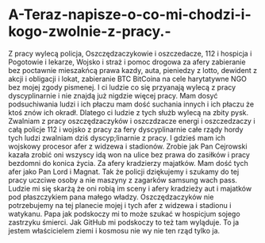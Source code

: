 # A-Teraz-napisze-o-co-mi-chodzi-i-kogo-zwolnie-z-pracy.-
Z pracy wylecą policja, Oszczędzaczykowie i oszczedacze, 112 i hospicja i Pogotowie i lekarze, Wojsko i straż i pomoc drogowa za afery zabieranie bez poctawnie mieszakńcą prawa kazdy, auta, pieniedzy z lotto, dewident z akcji i obligacji i lokat, zabieranie BTC BitCoina na cele harytatywne NGO bez mojej zgody pismenej. I ci ludzie co się przyanają wylecą z pracy dyscyplinarnie i nie znajdą już nigdzie więcej pracy. 
Mam dosyć podsuchiwania ludzi i ich płaczu mam dość suchania innych i ich płaczu że ktoś znów ich okradł. Dlatego ci ludzie z tych służb wylecą na zbity pysk. 
Zwalniam z pracy oszczędzaczyków i oszczdzacze energi i oszczedzaczy i całą policje 112 i wojsko z pracy za fery dyscyplinarnie całe rządy hordy tych ludzi zwalniam dziś dyscyp;linarnie z pracy. 
I gdzieś mam ich wojskowy procesor afer z widzewa i stadionów. 
Zrobie jak Pan Cejrowski kazała zrobić oni wszyscy idą won na ulice bez prawa do zasiłków i pracy bezdomni do konica życia. Za afery kradzierzy majatków. Mam dość tych afer jako Pan Lord i Magnat. Tak że policji dziękujemy i szukamy do tej pracy uczciwe osoby a nie maszyny z zagarków samsung wach pass. 
Ludzie mi się skarżą że oni robią im sceny i afery kradzieży aut i majatków pod płaszczykiem pana małego władzy. Oszczędzaczyków nie potrzebujemy na tej planecie mojej i tych afer z widzewa i stadionu i watykanu. Papa jak podskoczy mi to może szukać w hospicjum sojego zastrzyku śmierci. Jak GitHub mi podskoczy to też tam wyląduje. To ja jestem właścicielem ziemi i kosmosu nie wy nie ten rząd tylko ja. 

